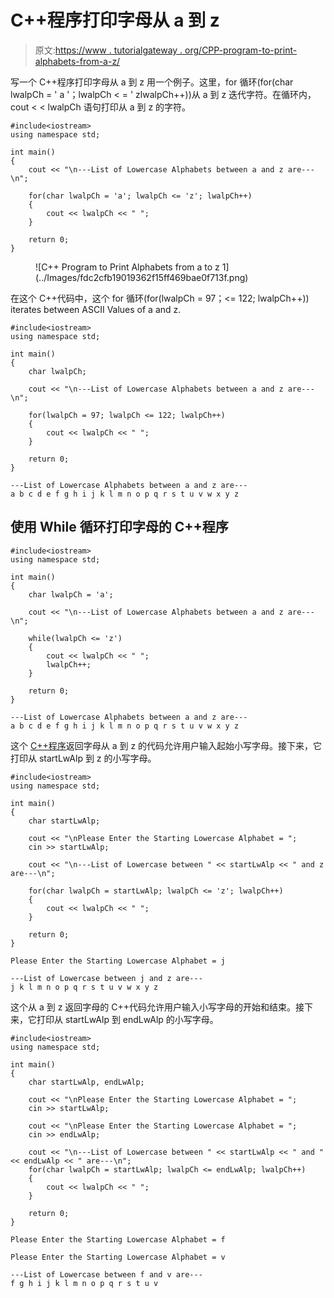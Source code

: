 # C++程序打印字母从 a 到 z

> 原文:[https://www . tutorialgateway . org/CPP-program-to-print-alphabets-from-a-z/](https://www.tutorialgateway.org/cpp-program-to-print-alphabets-from-a-to-z/)

写一个 C++程序打印字母从 a 到 z 用一个例子。这里，for 循环(for(char lwalpCh = ' a '；lwalpCh < = ' zlwalpCh++))从 a 到 z 迭代字符。在循环内，cout < < lwalpCh 语句打印从 a 到 z 的字符。

```
#include<iostream>
using namespace std;

int main()
{
	cout << "\n---List of Lowercase Alphabets between a and z are---\n";

	for(char lwalpCh = 'a'; lwalpCh <= 'z'; lwalpCh++)
	{
		cout << lwalpCh << " ";
	}

	return 0;
}
```

<figure class="wp-block-image size-large">![C++ Program to Print Alphabets from a to z 1](../Images/fdc2cfb19019362f15ff469bae0f713f.png)</figure>

在这个 C++代码中，这个 for 循环(for(lwalpCh = 97；<= 122; lwalpCh++)) iterates between ASCII Values of a and z.

```
#include<iostream>
using namespace std;

int main()
{
	char lwalpCh;

	cout << "\n---List of Lowercase Alphabets between a and z are---\n";

	for(lwalpCh = 97; lwalpCh <= 122; lwalpCh++)
	{
		cout << lwalpCh << " ";
	}

	return 0;
}
```

```
---List of Lowercase Alphabets between a and z are---
a b c d e f g h i j k l m n o p q r s t u v w x y z 
```

## 使用 While 循环打印字母的 C++程序

```
#include<iostream>
using namespace std;

int main()
{
	char lwalpCh = 'a'; 

	cout << "\n---List of Lowercase Alphabets between a and z are---\n";

	while(lwalpCh <= 'z')
	{
		cout << lwalpCh << " ";
		lwalpCh++;
	}

	return 0;
}
```

```
---List of Lowercase Alphabets between a and z are---
a b c d e f g h i j k l m n o p q r s t u v w x y z 
```

这个 [C++程序](https://www.tutorialgateway.org/cpp-programs/)返回字母从 a 到 z 的代码允许用户输入起始小写字母。接下来，它打印从 startLwAlp 到 z 的小写字母。

```
#include<iostream>
using namespace std;

int main()
{
	char startLwAlp;

	cout << "\nPlease Enter the Starting Lowercase Alphabet = ";
	cin >> startLwAlp;

	cout << "\n---List of Lowercase between " << startLwAlp << " and z are---\n";

	for(char lwalpCh = startLwAlp; lwalpCh <= 'z'; lwalpCh++)
	{
		cout << lwalpCh << " ";
	}

	return 0;
}
```

```
Please Enter the Starting Lowercase Alphabet = j

---List of Lowercase between j and z are---
j k l m n o p q r s t u v w x y z 
```

这个从 a 到 z 返回字母的 C++代码允许用户输入小写字母的开始和结束。接下来，它打印从 startLwAlp 到 endLwAlp 的小写字母。

```
#include<iostream>
using namespace std;

int main()
{
	char startLwAlp, endLwAlp;

	cout << "\nPlease Enter the Starting Lowercase Alphabet = ";
	cin >> startLwAlp;

	cout << "\nPlease Enter the Starting Lowercase Alphabet = ";
	cin >> endLwAlp;

	cout << "\n---List of Lowercase between " << startLwAlp << " and " << endLwAlp << " are---\n";	
	for(char lwalpCh = startLwAlp; lwalpCh <= endLwAlp; lwalpCh++)
	{
		cout << lwalpCh << " ";
	}

	return 0;
}
```

```
Please Enter the Starting Lowercase Alphabet = f

Please Enter the Starting Lowercase Alphabet = v

---List of Lowercase between f and v are---
f g h i j k l m n o p q r s t u v 
```